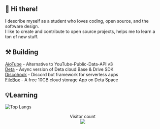 ## 👋 Hi there!
I describe myself as a student who loves coding, open source, and the software design. 
<br>I like to create and contribute to open source projects, helps me to learn a ton of new stuff.

## ⚒️ Building
 <a href="https://github.com/jnsougata/aiotube">AioTube</a> - Alternative to YouTube-Public-Data-API v3
 <br><a href="https://github.com/jnsougata/deta">Deta</a> - Async version of Deta cloud Base & Drive SDK
 <br><a href="https://github.com/jnsougata/discohook">Discohook</a> - Discord bot framework for serverless apps
 <br><a href="https://github.com/jnsougata/filebox">FileBox</a> - A free 10GB cloud storage App on Deta Space

## 💡Learning
![Top Langs](https://github-readme-stats.vercel.app/api/top-langs/?username=jnsougata&layout=compact&theme=radical)

<p align="center"> 
  Visitor count<br>
  <img src="https://vistor-counter.deta.dev/" />
</p>
